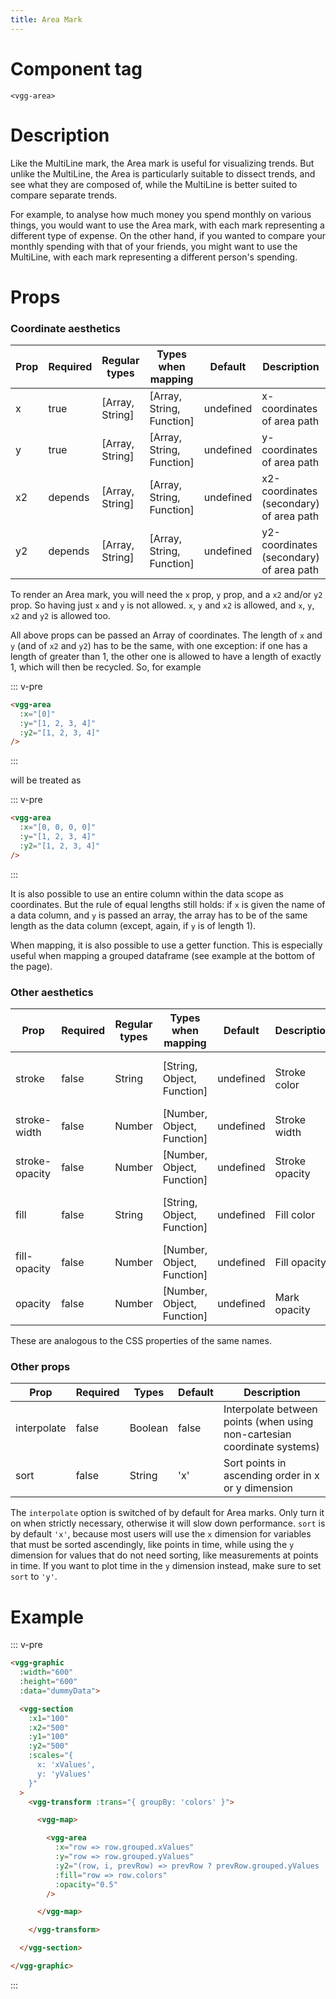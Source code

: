 ```yaml
---
title: Area Mark
---
```


# Component tag

`<vgg-area>`

# Description

Like the MultiLine mark, the Area mark is useful for visualizing trends.
But unlike the MultiLine, the Area is particularly suitable to dissect trends,
and see what they are composed of, while the MultiLine is better suited to
compare separate trends.

For example, to analyse how much money you spend monthly on various things, you
would want to use the Area mark, with each mark representing a different type of expense.
On the other hand, if you wanted to compare your monthly spending with that of
your friends, you might want to use the MultiLine, with each mark representing
a different person's spending.

# Props

### Coordinate aesthetics
| Prop | Required | Regular types   | Types when mapping        | Default   | Description                             | Unit(s)           |
| ---- | -------- | --------------- | ------------------------- | --------- | --------------------------------------- | ----------------- |
| x    | true     | [Array, String] | [Array, String, Function] | undefined | x-coordinates of area path              | Local coordinates |
| y    | true     | [Array, String] | [Array, String, Function] | undefined | y-coordinates of area path              | Local coordinates |
| x2   | depends  | [Array, String] | [Array, String, Function] | undefined | x2-coordinates (secondary) of area path | Local coordinates |
| y2   | depends  | [Array, String] | [Array, String, Function] | undefined | y2-coordinates (secondary) of area path | Local coordinates |

To render an Area mark, you will need the `x` prop, `y` prop, and a `x2` and/or `y2`
prop. So having just `x` and `y` is not allowed. `x`, `y` and `x2` is allowed,
and `x`, `y`, `x2` and `y2` is allowed too.

All above props can be passed an Array of coordinates. The length of `x` and `y`
(and of `x2` and `y2`) has to be the same, with one exception: if one has a length
of greater than 1, the other one is allowed to have a length of exactly 1, which will
then be recycled. So, for example

::: v-pre
```html
<vgg-area
  :x="[0]"
  :y="[1, 2, 3, 4]"
  :y2="[1, 2, 3, 4]"
/>
```
:::

will be treated as

::: v-pre
```html
<vgg-area
  :x="[0, 0, 0, 0]"
  :y="[1, 2, 3, 4]"
  :y2="[1, 2, 3, 4]"
/>
```
:::

It is also possible to use an entire column within the data scope as coordinates.
But the rule of equal lengths still holds: if `x` is given the name of a data
column, and `y` is passed an array, the array has to be of the same length as the
data column (except, again, if `y` is of length 1).

When mapping, it is also possible to use a getter function. This is especially
useful when mapping a grouped dataframe (see example at the bottom of the page).

### Other aesthetics

| Prop           | Required | Regular types | Types when mapping         | Default   | Description    | Unit(s)                    |
| -------------- | -------- | ------------- | -------------------------- | --------- | -------------- | -------------------------- |
| stroke         | false    | String        | [String, Object, Function] | undefined | Stroke color   | Named color, hex, rgb, hsl |
| stroke-width   | false    | Number        | [Number, Object, Function] | undefined | Stroke width   | Screen pixel               |
| stroke-opacity | false    | Number        | [Number, Object, Function] | undefined | Stroke opacity | Number between 0 to 1      |
| fill           | false    | String        | [String, Object, Function] | undefined | Fill color     | Named color, hex, rgb, hsl |
| fill-opacity   | false    | Number        | [Number, Object, Function] | undefined | Fill opacity   | Number between 0 and 1     |
| opacity        | false    | Number        | [Number, Object, Function] | undefined | Mark opacity   | Number between 0 and 1     |

These are analogous to the CSS properties of the same names.

### Other props

| Prop        | Required | Types   | Default | Description                                                              |
| ----------- | -------- | ------- | ------- | ------------------------------------------------------------------------ |
| interpolate | false    | Boolean | false   | Interpolate between points (when using non-cartesian coordinate systems) |
| sort        | false    | String  | 'x'     | Sort points in ascending order in x or y dimension                       |

The `interpolate` option is switched of by default for Area marks. Only
turn it on when strictly necessary, otherwise it will slow down performance.
`sort` is by default `'x'`, because most users will use the `x` dimension for
variables that must be sorted ascendingly, like points in time, while using the
`y` dimension for values that do not need sorting, like measurements at points
in time. If you want to plot time in the `y` dimension instead, make sure to
set `sort` to `'y'`.

# Example

::: v-pre
```html
<vgg-graphic
  :width="600"
  :height="600"
  :data="dummyData">

  <vgg-section
    :x1="100"
    :x2="500"
    :y1="100"
    :y2="500"
    :scales="{
      x: 'xValues',
      y: 'yValues'
    }"
  >
    <vgg-transform :trans="{ groupBy: 'colors' }">

      <vgg-map>

        <vgg-area
          :x="row => row.grouped.xValues"
          :y="row => row.grouped.yValues"
          :y2="(row, i, prevRow) => prevRow ? prevRow.grouped.yValues : [0]"
          :fill="row => row.colors"
          :opacity="0.5"
        />

      </vgg-map>

    </vgg-transform>

  </vgg-section>

</vgg-graphic>
```
:::
